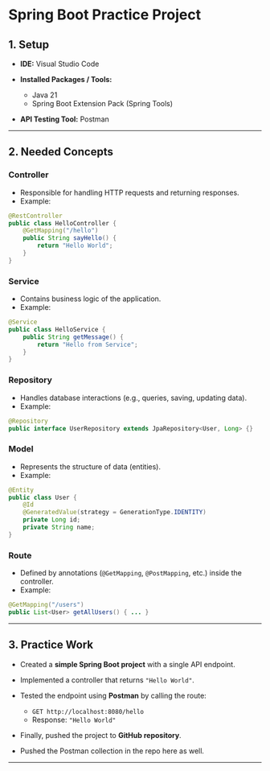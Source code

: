 # Spring Boot Practice Project

## 1. Setup

* **IDE:** Visual Studio Code
* **Installed Packages / Tools:**

  * Java 21
  * Spring Boot Extension Pack (Spring Tools)
* **API Testing Tool:** Postman

---

## 2. Needed Concepts

### Controller

* Responsible for handling HTTP requests and returning responses.
* Example:

```java
@RestController
public class HelloController {
    @GetMapping("/hello")
    public String sayHello() {
        return "Hello World";
    }
}
```

### Service

* Contains business logic of the application.
* Example:

```java
@Service
public class HelloService {
    public String getMessage() {
        return "Hello from Service";
    }
}
```

### Repository

* Handles database interactions (e.g., queries, saving, updating data).
* Example:

```java
@Repository
public interface UserRepository extends JpaRepository<User, Long> {}
```

### Model

* Represents the structure of data (entities).
* Example:

```java
@Entity
public class User {
    @Id
    @GeneratedValue(strategy = GenerationType.IDENTITY)
    private Long id;
    private String name;
}
```

### Route

* Defined by annotations (`@GetMapping`, `@PostMapping`, etc.) inside the controller.
* Example:

```java
@GetMapping("/users")
public List<User> getAllUsers() { ... }
```

---

## 3. Practice Work

* Created a **simple Spring Boot project** with a single API endpoint.
* Implemented a controller that returns `"Hello World"`.
* Tested the endpoint using **Postman** by calling the route:

  * `GET http://localhost:8080/hello`
  * Response: `"Hello World"`
   
* Finally, pushed the project to **GitHub repository**.
* Pushed the Postman collection in the repo here as well.

---

